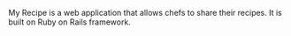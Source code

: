 My Recipe is a web application that allows chefs to share their recipes. It is built on Ruby on Rails framework.
